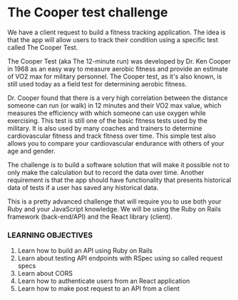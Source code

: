 # The Cooper test challenge

We have a client request to build a fitness tracking application. The idea is that the app will allow users to track their condition using a specific test called The Cooper Test.

The Cooper Test (aka The 12-minute run) was developed by Dr. Ken Cooper in 1968 as an easy way to measure aerobic fitness and provide an estimate of VO2 max for military personnel. The Cooper test, as it's also known, is still used today as a field test for determining aerobic fitness.


Dr. Cooper found that there is a very high correlation between the distance someone can run (or walk) in 12 minutes and their VO2 max value, which measures the efficiency with which someone can use oxygen while exercising. This test is still one of the basic fitness tests used by the military. It is also used by many coaches and trainers to determine cardiovascular fitness and track fitness over time. This simple test also allows you to compare your cardiovascular endurance with others of your age and gender.




The challenge is to build a software solution that will make it possible not to only make the calculation but to record the data over time. Another requirement is that the app should have functionality that presents historical data of tests if a user has saved any historical data.

This is a pretty advanced challenge that will require you to use both your Ruby and your JavaScript knowledge. We will be using the Ruby on Rails framework (back-end/API) and the React library (client).

### LEARNING OBJECTIVES
1. Learn how to build an API using Ruby on Rails
2. Learn about testing API endpoints with RSpec using so called request specs
3. Learn about CORS
4. Learn how to authenticate users from an React application
5. Learn how to make post request to an API from a client
